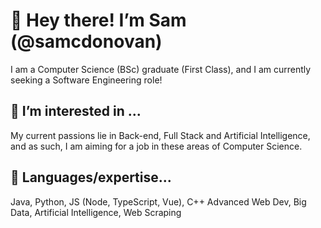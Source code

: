 # 👋 Hey there! I’m Sam (@samcdonovan)
I am a Computer Science (BSc) graduate (First Class), and I am currently seeking a Software Engineering role!

## 👀 I’m interested in ...
My current passions lie in Back-end, Full Stack and Artificial Intelligence, and as such, I am aiming for a job in these areas of Computer Science.

## 🌱 Languages/expertise...
Java, Python, JS (Node, TypeScript, Vue), C++
Advanced Web Dev, Big Data, Artificial Intelligence, Web Scraping


